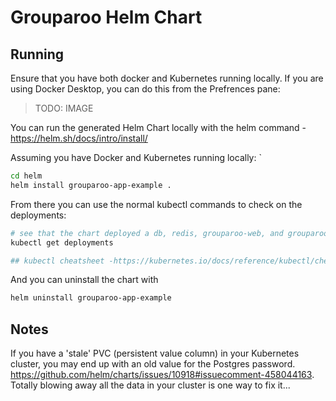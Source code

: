 # Grouparoo Helm Chart

## Running

Ensure that you have both docker and Kubernetes running locally. If you are using Docker Desktop, you can do this from the Prefrences pane:

> TODO: IMAGE

You can run the generated Helm Chart locally with the helm command - https://helm.sh/docs/intro/install/

Assuming you have Docker and Kubernetes running locally: `

```bash
cd helm
helm install grouparoo-app-example .
```

From there you can use the normal kubectl commands to check on the deployments:

```bash
# see that the chart deployed a db, redis, grouparoo-web, and grouparoo-worker deployment
kubectl get deployments

## kubectl cheatsheet -https://kubernetes.io/docs/reference/kubectl/cheatsheet/
```

And you can uninstall the chart with

```bash
helm uninstall grouparoo-app-example
```

## Notes

If you have a 'stale' PVC (persistent value column) in your Kubernetes cluster, you may end up with an old value for the Postgres password. https://github.com/helm/charts/issues/10918#issuecomment-458044163. Totally blowing away all the data in your cluster is one way to fix it...
